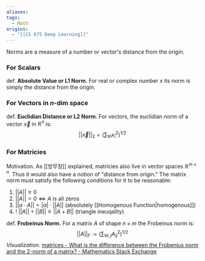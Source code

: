 ```yaml
---
aliases: 
tags:
  - Math
origins:
  - "[[CS 675 Deep Learning]]"
---
```

Norms are a measure of a number or vector's distance from the origin.

### For Scalars

def. **Absolute Value or L1 Norm**. For real or complex number $x$ its norm is simply the distance from the origin.

### For Vectors in $n$-dim space

def. **Euclidian Distance or L2 Norm**. For vectors, the euclidian norm of a vector $\vec{x}$ in $\mathbb{R}^n$ is:
$$
||\vec{x}||_{2}=\left( \sum_{\forall i}x_{i}^{2} \right)^{ 1/2}
$$

### For Matricies

Motivation. As [[방무창]] explained, matricies also live in vector spaces $\mathbb{R}^{m\times n}$. Thus it would also have a notion of "distance from origin." The matrix norm must satisfy the following conditions for it to be reasonable:
1. $||A||\geq 0$
2. $||A||=0 \iff A\text{ is all zeros}$
3. $||\alpha \cdot A||=| \alpha|\cdot ||A||$ (absolutely [[Homogenous Function|homogenous]])
4. ! $||A||+||B||\geq ||A+B||$ (triangle ineuqality)

def. **Frobeinus Norm.** For a matrix $A$ of shape $n \times m$ the Frobeinus norm is:
$$
||A||_{F}:=\left( \sum_{\forall i,j}A_{ij}^{2} \right)^{1/2}
$$
*Visualization.* [matrices - What is the difference between the Frobenius norm and the 2-norm of a matrix? - Mathematics Stack Exchange](https://math.stackexchange.com/a/3578854)
